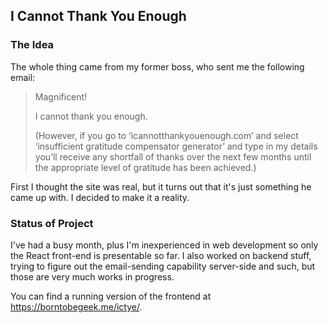 ## I Cannot Thank You Enough


### The Idea
The whole thing came from my former boss, who sent me the following email:
> Magnificent!
>
>I cannot thank you enough.
>
>(However, if you go to ‘icannotthankyouenough.com’ and select ‘insufficient gratitude compensator generator’ and type in my details you’ll receive any shortfall of thanks over the next few months until the appropriate level of gratitude has been achieved.)

First I thought the site was real, but it turns out that it's just something he came up with. I decided to make it a reality.


### Status of Project
I've had a busy month, plus I'm inexperienced in web development so only the React front-end is presentable so far. I also worked on backend stuff, trying to figure out the email-sending capability server-side and such, but those are very much works in progress.

You can find a running version of the frontend at https://borntobegeek.me/ictye/.